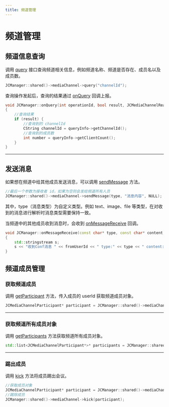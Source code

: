 ```yaml
---
title: 频道管理
---
```

# 频道管理





## 频道信息查询

调用
[query](https://developer.juphoon.com/portal/reference/V2.1/windows/C++/html/class_j_c_media_channel.html#af7ccf465a6ddb05aa4ff22f5f61eab10)
接口查询频道相关信息，例如频道名称、频道是否存在、成员名以及成员数。



```cpp
JCManager::shared()->mediaChannel->query("channelId");
```



查询操作发起后，查询的结果通过
[onQuery](https://developer.juphoon.com/portal/reference/V2.1/windows/C++/html/class_j_c_media_channel_callback.html#a864db3251f12affc38f7c95c7fdccab1)
回调上报。



```cpp
void JCManager::onQuery(int operationId, bool result, JCMediaChannelReason reason, JCMediaChannelQueryInfo* queryInfo)
{
    //查询结果
    if (result) {
        //查询到的 channelId
        CString channelId = queryInfo->getChannelId();
        //查询到的成员数
        int number = queryInfo->getClientCount();
    }
}
```



-----







## 发送消息

如果想在频道中给其他成员发送消息，可以调用
[sendMessage](https://developer.juphoon.com/portal/reference/V2.1/windows/C++/html/class_j_c_media_channel.html#aa67711141ad0883ad8f2dce0ea631b48)
方法。



```cpp
//最后一个参数为接收者 id，如果为空则会发给频道所有人员
JCManager::shared()->mediaChannel->sendMessage(type, "消息内容", NULL);
```



其中，type（消息类型）为自定义类型。例如 text、image、file 等类型，在对收到的消息进行解析时消息类型需要保持一致。

当频道中的其他成员收到消息时，会收到
[onMessageReceive](https://developer.juphoon.com/portal/reference/V2.1/windows/C++/html/class_j_c_media_channel_callback.html#a6f6b72922ebc576d94f55dc153b1209d)
回调。



```cpp
void JCManager::onMessageReceive(const char* type, const char* content, const char* fromUserId)
{
    std::stringstream s;
    s << "收到Conf消息 " << fromUserId << " type:" << type << " content:" << JCTool::Utf8ToGB2312(content);
}
```









## 频道成员管理





### 获取频道成员

调用
[getParticipant](https://developer.juphoon.com/portal/reference/V2.1/windows/C++/html/class_j_c_media_channel.html#a0fd6477db77a60df91fa615b814ac796)
方法，传入成员的 userId 获取频道成员对象。



```cpp
JCMediaChannelParticipant* participant = JCManager::shared()->mediaChannel->getParticipant(userId);
```



-----







### 获取频道所有成员对象

调用
[getParticipants](https://developer.juphoon.com/portal/reference/V2.1/windows/C++/html/class_j_c_media_channel.html#a3baccb9d05486fb20ff8d206284f609e)
方法获取频道所有成员对象。



```cpp
std::list<JCMediaChannelParticipant*>* participants = JCManager::shared()->mediaChannel->getParticipants();
```



-----







### 踢出成员

调用
[kick](https://developer.juphoon.com/portal/reference/V2.1/windows/C++/html/class_j_c_media_channel.html#aa5ee1e5334beb9ca63a8dc7110aaf6c0)
方法将成员踢出会议。



```cpp
//获取成员对象
JCMediaChannelParticipant* participant = JCManager::shared()->mediaChannel->getParticipant(userId);
//踢除成员
JCManager::shared()->mediaChannel->kick(participant);
```


















